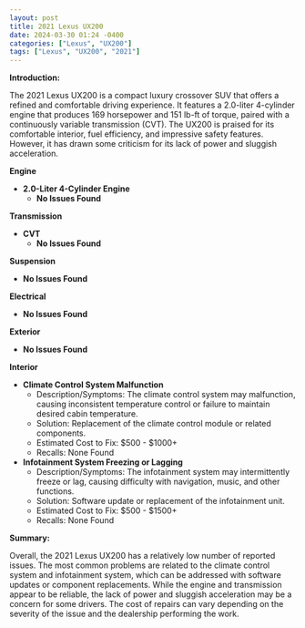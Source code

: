 ```yaml
---
layout: post
title: 2021 Lexus UX200
date: 2024-03-30 01:24 -0400
categories: ["Lexus", "UX200"]
tags: ["Lexus", "UX200", "2021"]
---
```

**Introduction:**

The 2021 Lexus UX200 is a compact luxury crossover SUV that offers a refined and comfortable driving experience. It features a 2.0-liter 4-cylinder engine that produces 169 horsepower and 151 lb-ft of torque, paired with a continuously variable transmission (CVT). The UX200 is praised for its comfortable interior, fuel efficiency, and impressive safety features. However, it has drawn some criticism for its lack of power and sluggish acceleration.

**Engine**

* **2.0-Liter 4-Cylinder Engine**
    * **No Issues Found**

**Transmission**

* **CVT**
    * **No Issues Found**

**Suspension**

* **No Issues Found**

**Electrical**

* **No Issues Found**

**Exterior**

* **No Issues Found**

**Interior**

* **Climate Control System Malfunction**
    * Description/Symptoms: The climate control system may malfunction, causing inconsistent temperature control or failure to maintain desired cabin temperature.
    * Solution: Replacement of the climate control module or related components.
    * Estimated Cost to Fix: $500 - $1000+
    * Recalls: None Found
* **Infotainment System Freezing or Lagging**
    * Description/Symptoms: The infotainment system may intermittently freeze or lag, causing difficulty with navigation, music, and other functions.
    * Solution: Software update or replacement of the infotainment unit.
    * Estimated Cost to Fix: $500 - $1500+
    * Recalls: None Found

**Summary:**

Overall, the 2021 Lexus UX200 has a relatively low number of reported issues. The most common problems are related to the climate control system and infotainment system, which can be addressed with software updates or component replacements. While the engine and transmission appear to be reliable, the lack of power and sluggish acceleration may be a concern for some drivers. The cost of repairs can vary depending on the severity of the issue and the dealership performing the work.

